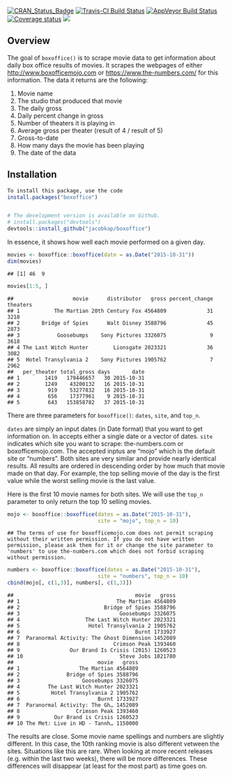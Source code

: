 [![CRAN\_Status\_Badge](http://www.r-pkg.org/badges/version/boxoffice)](https://cran.r-project.org/package=boxoffice.png)
[![Travis-CI Build
Status](https://travis-ci.org/jacobkap/boxoffice.svg?branch=master)](https://travis-ci.org/jacobkap/boxoffice)
[![AppVeyor Build
Status](https://ci.appveyor.com/api/projects/status/github/jacobkap/boxoffice?branch=master&svg=true)](https://ci.appveyor.com/project/jacobkap/boxoffice)
[![Coverage
status](https://codecov.io/gh/jacobkap/boxoffice/branch/master/graph/badge.svg)](https://codecov.io/github/jacobkap/boxoffice?branch=master)
[![](https://cranlogs.r-pkg.org/badges/boxoffice)](https://cran.rstudio.com/web/packages/boxoffice/index.html)

Overview
--------

The goal of `boxoffice()` is to scrape movie data to get information
about daily box office results of movies. It scrapes the webpages of
either <http://www.boxofficemojo.com> or <https://www.the-numbers.com/>
for this information. The data it returns are the following:

1.  Movie name  
2.  The studio that produced that movie  
3.  The daily gross  
4.  Daily percent change in gross  
5.  Number of theaters it is playing in  
6.  Average gross per theater (result of 4 / result of 5)
7.  Gross-to-date  
8.  How many days the movie has been playing  
9.  The date of the data

Installation
------------

``` r
To install this package, use the code
install.packages("boxoffice")


# The development version is available on Github.
# install.packages("devtools")
devtools::install_github("jacobkap/boxoffice")
```

In essence, it shows how well each movie performed on a given day.

``` r
movies <- boxoffice::boxoffice(date = as.Date("2015-10-31"))
dim(movies)
```

    ## [1] 46  9

``` r
movies[1:5, ]
```

    ##                   movie      distributor   gross percent_change theaters
    ## 1           The Martian 20th Century Fox 4564809             31     3218
    ## 2       Bridge of Spies      Walt Disney 3588796             45     2873
    ## 3            Goosebumps    Sony Pictures 3326075              9     3618
    ## 4 The Last Witch Hunter        Lionsgate 2023321             36     3082
    ## 5  Hotel Transylvania 2    Sony Pictures 1905762              7     2962
    ##   per_theater total_gross days       date
    ## 1        1419   179446657   30 2015-10-31
    ## 2        1249    43200132   16 2015-10-31
    ## 3         919    53277832   16 2015-10-31
    ## 4         656    17377961    9 2015-10-31
    ## 5         643   153858782   37 2015-10-31

There are three parameters for `boxoffice()`: `dates`, `site`, and
`top_n`.

`dates` are simply an input dates (in Date format) that you want to get
information on. In accepts either a single date or a vector of dates.
`site` indicates which site you want to scrape: the-numbers.com or
boxofficemojo.com. The accepted inptus are “mojo” which is the default
site or “numbers”. Both sites are very similar and provide nearly
identical results. All results are ordered in descending order by how
much that movie made on that day. For example, the top selling movie of
the day is the first value while the worst selling movie is the last
value.

Here is the first 10 movie names for both sites. We will use the `top_n`
parameter to only return the top 10 selling movies.

``` r
mojo <- boxoffice::boxoffice(dates = as.Date("2015-10-31"), 
                             site = "mojo", top_n = 10)
```

    ## The terms of use for boxofficemojo.com does not permit scraping without their written permission. If you do not have written permission, please ask them for it or change the site parameter to 'numbers' to use the-numbers.com which does not forbid scraping without permission.

``` r
numbers <- boxoffice::boxoffice(dates = as.Date("2015-10-31"),
                             site = "numbers", top_n = 10)
cbind(mojo[, c(1,3)], numbers[, c(1,3)])
```

    ##                                       movie   gross
    ## 1                               The Martian 4564809
    ## 2                           Bridge of Spies 3588796
    ## 3                                Goosebumps 3326075
    ## 4                     The Last Witch Hunter 2023321
    ## 5                      Hotel Transylvania 2 1905762
    ## 6                                     Burnt 1733927
    ## 7  Paranormal Activity: The Ghost Dimension 1452089
    ## 8                              Crimson Peak 1393460
    ## 9                Our Brand Is Crisis (2015) 1260523
    ## 10                               Steve Jobs 1021780
    ##                           movie   gross
    ## 1                   The Martian 4564809
    ## 2               Bridge of Spies 3588796
    ## 3                    Goosebumps 3326075
    ## 4         The Last Witch Hunter 2023321
    ## 5          Hotel Transylvania 2 1905762
    ## 6                         Burnt 1733927
    ## 7  Paranormal Activity: The Gh… 1452089
    ## 8                  Crimson Peak 1393460
    ## 9           Our Brand is Crisis 1260523
    ## 10 The Met: Live in HD - Tannh… 1150000

The results are close. Some movie name spellings and numbers are
slightly different. In this case, the 10th ranking movie is also
different vetween the sites. Situations like this are rare. When looking
at more recent releases (e.g. within the last two weeks), there will be
more differences. These differences will disappear (at least for the
most part) as time goes on.
